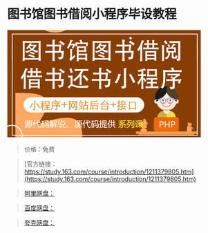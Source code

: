 # 图书馆图书借阅小程序毕设教程

![img](../../../assets/study163/free/6562a130ec3a4e5da5daef03f20a9fec.jpg)

> 价格：免费

> [官方链接：https://study.163.com/course/introduction/1211379805.htm](https://study.163.com/course/introduction/1211379805.htm)

> [阿里网盘：]()

> [百度网盘：]()

> [夸克网盘：]()
